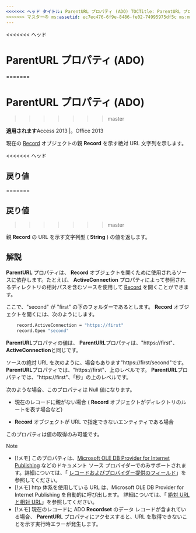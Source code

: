 ```yaml
---
<<<<<<< ヘッド タイトル: ParentURL プロパティ (ADO) TOCTitle: ParentURL プロパティ (ADO) === タイトル: ParentURL プロパティ (ADO) TOCTitle: ParentURL プロパティ (ADO)
>>>>>>> マスターの ms:assetid: ec7ec476-6f9e-8486-fe02-74995975df5c ms:mtpsurl: https://msdn.microsoft.com/library/JJ250200(v=office.15) ms:contentKeyID: 48548517 ms.date: 2015/09/18 mtps_version: v=office.15
---
```


<<<<<<< ヘッド
# <a name="parenturl-property-ado"></a>ParentURL プロパティ (ADO)
=======
# <a name="parenturl-property-ado"></a>ParentURL プロパティ (ADO)
>>>>>>> master

**適用されます**Access 2013 |。Office 2013

現在の [Record](record-object-ado.md) オブジェクトの親 **Record** を示す絶対 URL 文字列を示します。

<<<<<<< ヘッド
## <a name="return-value"></a>戻り値
=======
## <a name="return-value"></a>戻り値
>>>>>>> master

親 **Record** の URL を示す文字列型 ( **String** ) の値を返します。

## <a name="remarks"></a>解説

**ParentURL** プロパティは、 **Record** オブジェクトを開くために使用されるソースに依存します。たとえば、 **ActiveConnection** プロパティによって参照されるディレクトリの相対パスを含むソースを使用して [Record](activeconnection-property-ado.md) を開くことができます。

ここで、"second" が "first" の下のフォルダーであるとします。 **Record** オブジェクトを開くには、次のようにします。

```vb
    record.ActiveConnection = "https://first"
    record.Open "second"
```

**ParentURL**プロパティの値は、 **ParentURL**プロパティは、"https://first"、 **ActiveConnection**と同じです。

ソースの絶対 URL を次のように、場合もあります"https://first/second"です。 **ParentURL**プロパティでは、"https://first"、上のレベルです。 **ParentURL**プロパティでは、"https://first"、「秒」の上のレベルです。

次のような場合、このプロパティは Null 値になります。

- 現在のレコードに親がない場合 ( **Record** オブジェクトがディレクトリのルートを表す場合など)

- **Record** オブジェクトが URL で指定できないエンティティである場合

このプロパティは値の取得のみ可能です。


> [!NOTE]
> - [!メモ] このプロパティは、[Microsoft OLE DB Provider for Internet Publishing](microsoft-ole-db-provider-for-internet-publishing.md) などのドキュメント ソース プロバイダーでのみサポートされます。詳細については、「 [レコードおよびプロバイダー提供のフィールド](records-and-provider-supplied-fields.md)」を参照してください。
> - [!メモ] http 体系を使用している URL は、Microsoft OLE DB Provider for Internet Publishing を自動的に呼び出します。 詳細については、「 [絶対 URL と相対 URL](absolute-and-relative-urls.md)」を参照してください。 
> - [!メモ] 現在のレコードに ADO **Recordset** のデータ レコードが含まれている場合、 **ParentURL** プロパティにアクセスすると、URL を取得できないことを示す実行時エラーが発生します。


